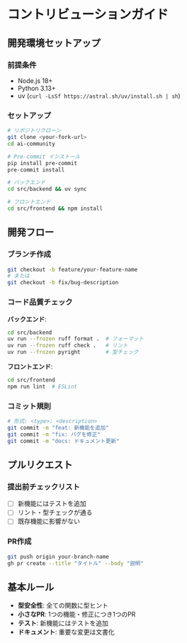 # コントリビューションガイド

## 開発環境セットアップ

### 前提条件
- Node.js 18+
- Python 3.13+
- uv (`curl -LsSf https://astral.sh/uv/install.sh | sh`)

### セットアップ

```bash
# リポジトリクローン
git clone <your-fork-url>
cd ai-community

# Pre-commit インストール
pip install pre-commit
pre-commit install

# バックエンド
cd src/backend && uv sync

# フロントエンド
cd src/frontend && npm install
```

## 開発フロー

### ブランチ作成

```bash
git checkout -b feature/your-feature-name
# または
git checkout -b fix/bug-description
```

### コード品質チェック

**バックエンド**:
```bash
cd src/backend
uv run --frozen ruff format .  # フォーマット
uv run --frozen ruff check .   # リント
uv run --frozen pyright        # 型チェック
```

**フロントエンド**:
```bash
cd src/frontend
npm run lint  # ESLint
```

### コミット規則

```bash
# 形式: <type>: <description>
git commit -m "feat: 新機能を追加"
git commit -m "fix: バグを修正"
git commit -m "docs: ドキュメント更新"
```

## プルリクエスト

### 提出前チェックリスト
- [ ] 新機能にはテストを追加
- [ ] リント・型チェックが通る
- [ ] 既存機能に影響がない

### PR作成
```bash
git push origin your-branch-name
gh pr create --title "タイトル" --body "説明"
```

## 基本ルール

- **型安全性**: 全ての関数に型ヒント
- **小さなPR**: 1つの機能・修正につき1つのPR
- **テスト**: 新機能にはテストを追加
- **ドキュメント**: 重要な変更は文書化

